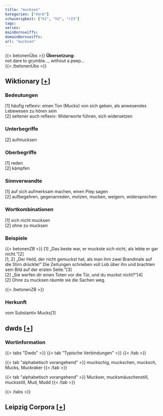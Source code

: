 ```yaml
---
title: "mucksen"
kategorien: ["Verb"]
schwierigkeit: ["k2", "h2", "r23"]
tags:
series:
mainDornseiffs:
domainDornseiffs:
url: "mucksen"
---
```


{{< betonenÜbs >}}
**Übersetzung:**  
not dare to grumble..., without a peep...  
{{< /betonenÜbs >}}

## Wiktionary [[+](https://de.wiktionary.org/wiki/mucksen)]

### Bedeutungen
[1] häufig reflexiv: einen Ton (Mucks) von sich geben, als anwesendes Lebewesen zu hören sein  
[2] seltener auch reflexiv: Widerworte führen, sich widersetzen  

### Unterbegriffe
[2] aufmucksen  

### Oberbegriffe
[1] reden  
[2] kämpfen  

### Sinnverwandte
[1] auf sich aufmerksam machen, einen Piep sagen  
[2] aufbegehren, gegenanreden, motzen, mucken, weigern, widersprechen  

### Wortkombinationen
[1] sich nicht mucksen  
[2] ohne zu mucksen  

### Beispiele
{{< betonenZB >}}
[1] „Das beste war, er muckste sich nicht, als lebte er gar nicht.“[2]  
[1, 2] „Der Held, der nicht gemuckst hat, als man ihm zwei Brandmale auf die Stirn drückte!" Die Zeitungen schrieben voll Lob über ihn und brachten sein Bild auf der ersten Seite.“[3]  
[2] „Sie werfen dir einen Toten vor die Tür, und du muckst nicht?“[4]  
[2] Ohne zu mucksen räumte sie die Sachen weg.  

{{< /betonenZB >}}
### Herkunft
vom Substantiv Mucks[1]  



## dwds [[+](https://www.dwds.de/wb/mucksen)]

### Wortinformation
{{< tabs "Dwds" >}}
{{< tab "Typische Verbindungen" >}}
{{< /tab >}}

{{< tab "alphabetisch vorangehend" >}}
muckschig, muckschen, mucksch, Mucks, Muckraker
{{< /tab >}}

{{< tab "alphabetisch vorangehend" >}}
Muckser, mucksmäuschenstill, mucksstill, Mud, Mudd
{{< /tab >}}

{{< /tabs >}}

## Leipzig Corpora [[+](https://corpora.uni-leipzig.de/en/res?word=mucksen&corpusId=deu_newscrawl-public_2018)]

